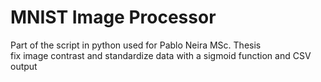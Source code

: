 # MNIST Image Processor
Part of the script in python used for Pablo Neira MSc. Thesis</br>
fix image contrast and standardize data with a sigmoid function and CSV output
